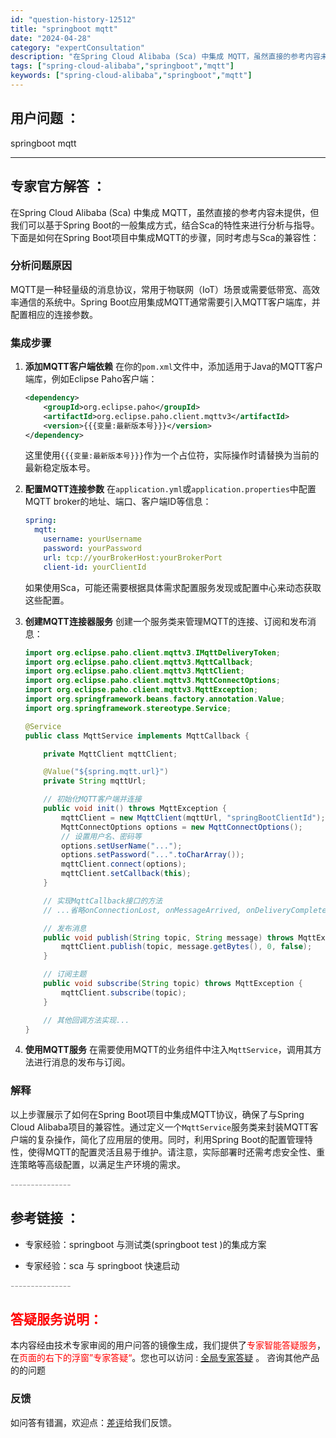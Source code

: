 ```yaml
---
id: "question-history-12512"
title: "springboot mqtt"
date: "2024-04-28"
category: "expertConsultation"
description: "在Spring Cloud Alibaba (Sca) 中集成 MQTT，虽然直接的参考内容未提供，但我们可以基于Spring Boot的一般集成方式，结合Sca的特性来进行分析与指导。下面是如何在Spring Boot项目中集成MQTT的步骤，同时考虑与Sca的兼容性：### 分析问题原因MQTT"
tags: ["spring-cloud-alibaba","springboot","mqtt"]
keywords: ["spring-cloud-alibaba","springboot","mqtt"]
---
```


## 用户问题 ： 
 springboot mqtt  

---------------
## 专家官方解答 ：

在Spring Cloud Alibaba (Sca) 中集成 MQTT，虽然直接的参考内容未提供，但我们可以基于Spring Boot的一般集成方式，结合Sca的特性来进行分析与指导。下面是如何在Spring Boot项目中集成MQTT的步骤，同时考虑与Sca的兼容性：

### 分析问题原因

MQTT是一种轻量级的消息协议，常用于物联网（IoT）场景或需要低带宽、高效率通信的系统中。Spring Boot应用集成MQTT通常需要引入MQTT客户端库，并配置相应的连接参数。

### 集成步骤

1. **添加MQTT客户端依赖**
   在你的`pom.xml`文件中，添加适用于Java的MQTT客户端库，例如Eclipse Paho客户端：
   ```xml
   <dependency>
       <groupId>org.eclipse.paho</groupId>
       <artifactId>org.eclipse.paho.client.mqttv3</artifactId>
       <version>{{{变量:最新版本号}}}</version>
   </dependency>
   ```
   这里使用`{{{变量:最新版本号}}}`作为一个占位符，实际操作时请替换为当前的最新稳定版本号。

2. **配置MQTT连接参数**
   在`application.yml`或`application.properties`中配置MQTT broker的地址、端口、客户端ID等信息：
   ```yaml
   spring:
     mqtt:
       username: yourUsername
       password: yourPassword
       url: tcp://yourBrokerHost:yourBrokerPort
       client-id: yourClientId
   ```
   如果使用Sca，可能还需要根据具体需求配置服务发现或配置中心来动态获取这些配置。

3. **创建MQTT连接器服务**
   创建一个服务类来管理MQTT的连接、订阅和发布消息：
   ```java
   import org.eclipse.paho.client.mqttv3.IMqttDeliveryToken;
   import org.eclipse.paho.client.mqttv3.MqttCallback;
   import org.eclipse.paho.client.mqttv3.MqttClient;
   import org.eclipse.paho.client.mqttv3.MqttConnectOptions;
   import org.eclipse.paho.client.mqttv3.MqttException;
   import org.springframework.beans.factory.annotation.Value;
   import org.springframework.stereotype.Service;

   @Service
   public class MqttService implements MqttCallback {
   
       private MqttClient mqttClient;
   
       @Value("${spring.mqtt.url}")
       private String mqttUrl;
   
       // 初始化MQTT客户端并连接
       public void init() throws MqttException {
           mqttClient = new MqttClient(mqttUrl, "springBootClientId");
           MqttConnectOptions options = new MqttConnectOptions();
           // 设置用户名、密码等
           options.setUserName("...");
           options.setPassword("...".toCharArray());
           mqttClient.connect(options);
           mqttClient.setCallback(this);
       }
   
       // 实现MqttCallback接口的方法
       // ...省略onConnectionLost, onMessageArrived, onDeliveryComplete方法实现...
   
       // 发布消息
       public void publish(String topic, String message) throws MqttException {
           mqttClient.publish(topic, message.getBytes(), 0, false);
       }
   
       // 订阅主题
       public void subscribe(String topic) throws MqttException {
           mqttClient.subscribe(topic);
       }
   
       // 其他回调方法实现...
   }
   ```

4. **使用MQTT服务**
   在需要使用MQTT的业务组件中注入`MqttService`，调用其方法进行消息的发布与订阅。

### 解释

以上步骤展示了如何在Spring Boot项目中集成MQTT协议，确保了与Spring Cloud Alibaba项目的兼容性。通过定义一个`MqttService`服务类来封装MQTT客户端的复杂操作，简化了应用层的使用。同时，利用Spring Boot的配置管理特性，使得MQTT的配置灵活且易于维护。请注意，实际部署时还需考虑安全性、重连策略等高级配置，以满足生产环境的需求。


<font color="#949494">---------------</font> 


## 参考链接 ：

* 专家经验：springboot 与测试类(springboot test )的集成方案 
 
 * 专家经验：sca 与 springboot 快速启动 


 <font color="#949494">---------------</font> 
 


## <font color="#FF0000">答疑服务说明：</font> 

本内容经由技术专家审阅的用户问答的镜像生成，我们提供了<font color="#FF0000">专家智能答疑服务</font>，在<font color="#FF0000">页面的右下的浮窗”专家答疑“</font>。您也可以访问 : [全局专家答疑](https://answer.opensource.alibaba.com/docs/intro) 。 咨询其他产品的的问题

### 反馈
如问答有错漏，欢迎点：[差评](https://ai.nacos.io/user/feedbackByEnhancerGradePOJOID?enhancerGradePOJOId=12605)给我们反馈。
